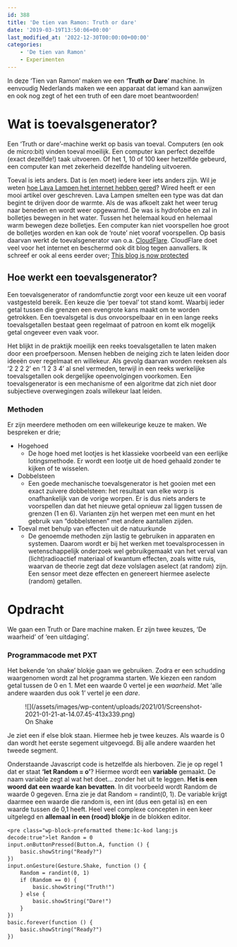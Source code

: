 ```yaml
---
id: 388
title: 'De tien van Ramon: Truth or dare'
date: '2019-03-19T13:50:06+00:00'
last_modified_at: '2022-12-30T00:00:00+00:00'
categories:
    - 'De tien van Ramon'
    - Experimenten
---
```


In deze ‘Tien van Ramon’ maken we een **‘Truth or Dare**‘ machine. In eenvoudig Nederlands maken we een apparaat dat iemand kan aanwijzen en ook nog zegt of het een truth of een dare moet beantwoorden!

# Wat is toevalsgenerator?

Een ‘Truth or dare’-machine werkt op basis van toeval. Computers (en ook de micro:bit) vinden toeval moeilijk. Een computer kan perfect dezelfde (exact dezelfde!) taak uitvoeren. Of het 1, 10 of 100 keer hetzelfde gebeurd, een computer kan met zekerheid dezelfde handeling uitvoeren.

Toeval is iets anders. Dat is (en moet) iedere keer iets anders zijn. Wil je weten [hoe Lava Lampen het internet hebben gered](https://www.wired.com/story/cloudflare-lava-lamps-protect-from-hackers/)? Wired heeft er een mooi artikel over geschreven. Lava Lampen smelten een type was dat dan begint te drijven door de warmte. Als de was afkoelt zakt het weer terug naar beneden en wordt weer opgewarmd. De was is hydrofobe en zal in bolletjes bewegen in het water. Tussen het helemaal koud en helemaal warm bewegen deze bolletjes. Een computer kan niet voorspellen hoe groot de bolletjes worden en kan ook de ‘route’ niet vooraf voorspellen. Op basis daarvan werkt de toevalsgenerator van o.a. [CloudFlare](http://www.cloudflare.com). CloudFlare doet veel voor het internet en beschermd ook dit blog tegen aanvallers. Ik schreef er ook al eens eerder over; [This blog is now protected](https://microbit.studio/this-blog-is-now-protected-with-cloudflare-soon-in-dutch/)

## Hoe werkt een toevalsgenerator?

Een toevalsgenerator of randomfunctie zorgt voor een keuze uit een vooraf vastgesteld bereik. Een keuze die ‘per toeval’ tot stand komt. Waarbij ieder getal tussen die grenzen een evengrote kans maakt om te worden getrokken. Een toevalsgetal is dus onvoorspelbaar en in een lange reeks toevalsgetallen bestaat geen regelmaat of patroon en komt elk mogelijk getal ongeveer even vaak voor.

Het blijkt in de praktijk moeilijk een reeks toevalsgetallen te laten maken door een proefpersoon. Mensen hebben de neiging zich te laten leiden door ideeën over regelmaat en willekeur. Als gevolg daarvan worden reeksen als ‘2 2 2 2’ en ‘1 2 3 4’ al snel vermeden, terwijl in een reeks werkelijke toevalsgetallen ook dergelijke opeenvolgingen voorkomen. Een toevalsgenerator is een mechanisme of een algoritme dat zich niet door subjectieve overwegingen zoals willekeur laat leiden.

### Methoden

Er zijn meerdere methoden om een willekeurige keuze te maken. We bespreken er drie;

- Hogehoed 
    - De hoge hoed met lootjes is het klassieke voorbeeld van een eerlijke lotingsmethode. Er wordt een lootje uit de hoed gehaald zonder te kijken of te wisselen.
- Dobbelsteen 
    - Een goede mechanische toevalsgenerator is het gooien met een exact zuivere dobbelsteen: het resultaat van elke worp is onafhankelijk van de vorige worpen. Er is dus niets anders te voorspellen dan dat het nieuwe getal opnieuw zal liggen tussen de grenzen (1 en 6). Varianten zijn het werpen met een munt en het gebruik van “dobbelstenen” met andere aantallen zijden.
- Toeval met behulp van effecten uit de natuurkunde 
    - De genoemde methoden zijn lastig te gebruiken in apparaten en systemen. Daarom wordt er bij het werken met toevalsprocessen in wetenschappelijk onderzoek wel gebruikgemaakt van het verval van (licht)radioactief materiaal of kwantum effecten, zoals witte ruis, waarvan de theorie zegt dat deze volslagen aselect (at random) zijn. Een sensor meet deze effecten en genereert hiermee aselecte (random) getallen.

# **Opdracht**

We gaan een Truth or Dare machine maken. Er zijn twee keuzes, ‘De waarheid’ of ‘een uitdaging’.

### Programmacode met PXT

Het bekende ‘on shake’ blokje gaan we gebruiken. Zodra er een schudding waargenomen wordt zal het programma starten. We kiezen een random getal tussen de 0 en 1. Met een waarde 0 vertel je een *waarheid*. Met ‘alle andere waarden dus ook 1’ vertel je een *dare*.

<figure class="wp-block-image alignnone size-large wp-image-364 size-medium is-style-default">![](/assets/images/wp-content/uploads/2021/01/Screenshot-2021-01-21-at-14.07.45-413x339.png)<figcaption>On Shake</figcaption></figure>Je ziet een if else blok staan. Hiermee heb je twee keuzes. Als waarde is 0 dan wordt het eerste segement uitgevoegd. Bij alle andere waarden het tweede segment.

Onderstaande Javascript code is hetzelfde als hierboven. Zie je op regel 1 dat er staat **‘let Random = o’**? Hiermee wordt een **variable** gemaakt. De naam variable zegt al wat het doet… zonder het uit te leggen. **Het is een woord dat een waarde kan bevatten**. In dit voorbeeld wordt Random de waarde 0 gegeven. Erna zie je dat Random = randint(0, 1). De variable krijgt daarmee een waarde die random is, een int (dus een getal is) en een waarde tussen de 0,1 heeft. Heel veel complexe concepten in een keer uitgelegd en **allemaal in een (rood) blokje** in de blokken editor.

```
<pre class="wp-block-preformatted theme:1c-kod lang:js decode:true">let Random = 0
input.onButtonPressed(Button.A, function () {
    basic.showString("Ready?")
})
input.onGesture(Gesture.Shake, function () {
    Random = randint(0, 1)
    if (Random == 0) {
        basic.showString("Truth!")
    } else {
        basic.showString("Dare!")
    }
})
basic.forever(function () {
    basic.showString("Ready?")
})

```